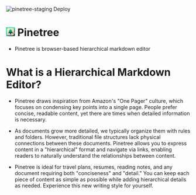 ![pinetree-staging Deploy](https://github.com/binnmti/Pinetree/actions/workflows/staging.yml/badge.svg)

# <img src="Pinetree/wwwroot/Pinetree.png" alt="Pinetree Logo" width="24" height="24"/> Pinetree
- Pinetree is browser-based hierarchical markdown editor

# What is a Hierarchical Markdown Editor?
- Pinetree draws inspiration from Amazon's "One Pager" culture, which focuses on condensing key points into a single page. People prefer concise, readable content, yet there are times when detailed information is necessary.

- As documents grow more detailed, we typically organize them with rules and folders. However, traditional file structures lack physical connections between these documents. Pinetree allows you to express content in a "hierarchical" format and navigate via links, enabling readers to naturally understand the relationships between content.

- Pinetree is ideal for travel plans, resumes, reading notes, and any document requiring both "conciseness" and "detail." You can keep each piece of content as simple as possible while adding hierarchical details as needed. Experience this new writing style for yourself.